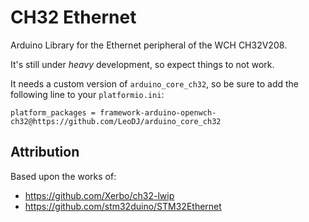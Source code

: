 # CH32 Ethernet

Arduino Library for the Ethernet peripheral of the WCH CH32V208.

It's still under _heavy_ development, so expect things to not work.

It needs a custom version of `arduino_core_ch32`, so be sure to add the following line to your `platformio.ini`:  
```
platform_packages = framework-arduino-openwch-ch32@https://github.com/LeoDJ/arduino_core_ch32
```

## Attribution
Based upon the works of:
- https://github.com/Xerbo/ch32-lwip
- https://github.com/stm32duino/STM32Ethernet